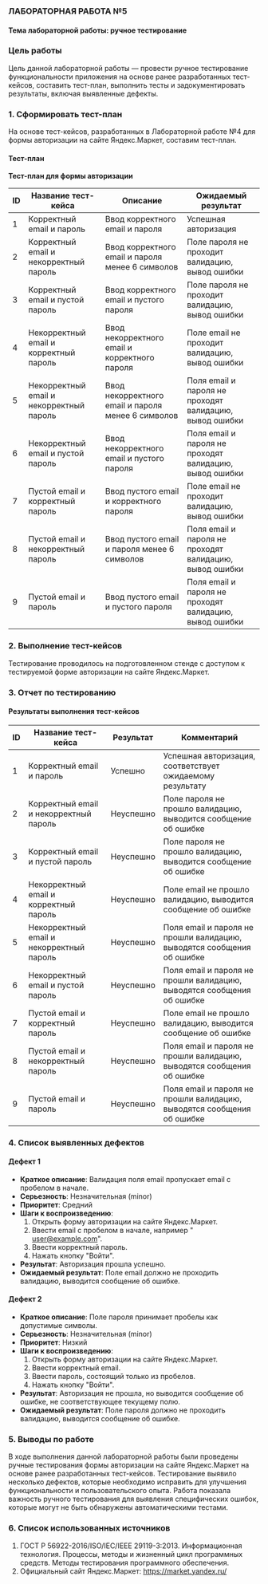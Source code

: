 ### ЛАБОРАТОРНАЯ РАБОТА №5

#### Тема лабораторной работы: ручное тестирование

### Цель работы

Цель данной лабораторной работы — провести ручное тестирование функциональности приложения на основе ранее разработанных тест-кейсов, составить тест-план, выполнить тесты и задокументировать результаты, включая выявленные дефекты.

### 1. Сформировать тест-план

На основе тест-кейсов, разработанных в Лабораторной работе №4 для формы авторизации на сайте Яндекс.Маркет, составим тест-план.

#### Тест-план

**Тест-план для формы авторизации**

| ID  | Название тест-кейса              | Описание                                      | Ожидаемый результат                         |
|-----|----------------------------------|----------------------------------------------|--------------------------------------------|
| 1   | Корректный email и пароль        | Ввод корректного email и пароля               | Успешная авторизация                        |
| 2   | Корректный email и некорректный пароль | Ввод корректного email и пароля менее 6 символов | Поле пароля не проходит валидацию, вывод ошибки |
| 3   | Корректный email и пустой пароль | Ввод корректного email и пустого пароля       | Поле пароля не проходит валидацию, вывод ошибки |
| 4   | Некорректный email и корректный пароль | Ввод некорректного email и корректного пароля | Поле email не проходит валидацию, вывод ошибки |
| 5   | Некорректный email и некорректный пароль | Ввод некорректного email и пароля менее 6 символов | Поля email и пароля не проходят валидацию, вывод ошибки |
| 6   | Некорректный email и пустой пароль | Ввод некорректного email и пустого пароля    | Поля email и пароля не проходят валидацию, вывод ошибки |
| 7   | Пустой email и корректный пароль | Ввод пустого email и корректного пароля       | Поле email не проходит валидацию, вывод ошибки |
| 8   | Пустой email и некорректный пароль | Ввод пустого email и пароля менее 6 символов  | Поля email и пароля не проходят валидацию, вывод ошибки |
| 9   | Пустой email и пароль             | Ввод пустого email и пустого пароля          | Поля email и пароля не проходят валидацию, вывод ошибки |

### 2. Выполнение тест-кейсов

Тестирование проводилось на подготовленном стенде с доступом к тестируемой форме авторизации на сайте Яндекс.Маркет. 

### 3. Отчет по тестированию

#### Результаты выполнения тест-кейсов

| ID  | Название тест-кейса              | Результат                | Комментарий                                                                                       |
|-----|----------------------------------|--------------------------|---------------------------------------------------------------------------------------------------|
| 1   | Корректный email и пароль        | Успешно                  | Успешная авторизация, соответствует ожидаемому результату                                          |
| 2   | Корректный email и некорректный пароль | Неуспешно                 | Поле пароля не прошло валидацию, выводится сообщение об ошибке                                    |
| 3   | Корректный email и пустой пароль | Неуспешно                 | Поле пароля не прошло валидацию, выводится сообщение об ошибке                                    |
| 4   | Некорректный email и корректный пароль | Неуспешно                 | Поле email не прошло валидацию, выводится сообщение об ошибке                                     |
| 5   | Некорректный email и некорректный пароль | Неуспешно                 | Поля email и пароля не прошли валидацию, выводятся сообщения об ошибке                             |
| 6   | Некорректный email и пустой пароль | Неуспешно                 | Поля email и пароля не прошли валидацию, выводятся сообщения об ошибке                             |
| 7   | Пустой email и корректный пароль | Неуспешно                 | Поле email не прошло валидацию, выводится сообщение об ошибке                                     |
| 8   | Пустой email и некорректный пароль | Неуспешно                 | Поля email и пароля не прошли валидацию, выводятся сообщения об ошибке                             |
| 9   | Пустой email и пароль             | Неуспешно                 | Поля email и пароля не прошли валидацию, выводятся сообщения об ошибке                             |

### 4. Список выявленных дефектов

#### Дефект 1

- **Краткое описание**: Валидация поля email пропускает email с пробелом в начале.
- **Серьезность**: Незначительная (minor)
- **Приоритет**: Средний
- **Шаги к воспроизведению**:
  1. Открыть форму авторизации на сайте Яндекс.Маркет.
  2. Ввести email с пробелом в начале, например " user@example.com".
  3. Ввести корректный пароль.
  4. Нажать кнопку "Войти".
- **Результат**: Авторизация прошла успешно.
- **Ожидаемый результат**: Поле email должно не проходить валидацию, выводится сообщение об ошибке.

#### Дефект 2

- **Краткое описание**: Поле пароля принимает пробелы как допустимые символы.
- **Серьезность**: Незначительная (minor)
- **Приоритет**: Низкий
- **Шаги к воспроизведению**:
  1. Открыть форму авторизации на сайте Яндекс.Маркет.
  2. Ввести корректный email.
  3. Ввести пароль, состоящий только из пробелов.
  4. Нажать кнопку "Войти".
- **Результат**: Авторизация не прошла, но выводится сообщение об ошибке, не соответствующее текущему полю.
- **Ожидаемый результат**: Поле пароля должно не проходить валидацию, выводится сообщение об ошибке.

### 5. Выводы по работе

В ходе выполнения данной лабораторной работы были проведены ручные тестирования формы авторизации на сайте Яндекс.Маркет на основе ранее разработанных тест-кейсов. Тестирование выявило несколько дефектов, которые необходимо исправить для улучшения функциональности и пользовательского опыта. Работа показала важность ручного тестирования для выявления специфических ошибок, которые могут не быть обнаружены автоматическими тестами.

### 6. Список использованных источников

1. ГОСТ Р 56922-2016/ISO/IEC/IEEE 29119-3:2013. Информационная технология. Процессы, методы и жизненный цикл программных средств. Методы тестирования программного обеспечения.
2. Официальный сайт Яндекс.Маркет: https://market.yandex.ru/
